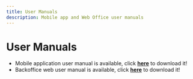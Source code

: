 ```yaml
---
title: User Manuals
description: Mobile app and Web Office user manuals
---
```


<!-- ##################################################################### -->

# User Manuals

-   Mobile application user manual is available, click [**here**](assets/manuals/mobile.pdf) to download it!
-   Backoffice web user manual is available, click [**here**](assets/manuals/backoffice.pdf) to download it!

<!-- ##################################################################### -->
